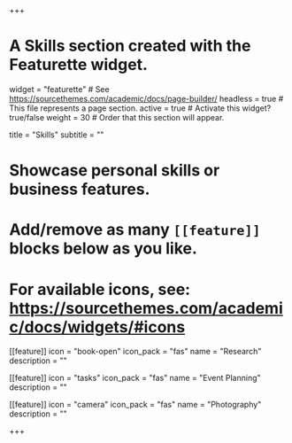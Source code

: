 +++
# A Skills section created with the Featurette widget.
widget = "featurette"  # See https://sourcethemes.com/academic/docs/page-builder/
headless = true  # This file represents a page section.
active = true  # Activate this widget? true/false
weight = 30  # Order that this section will appear.

title = "Skills"
subtitle = ""

# Showcase personal skills or business features.
# 
# Add/remove as many `[[feature]]` blocks below as you like.
# 
# For available icons, see: https://sourcethemes.com/academic/docs/widgets/#icons

[[feature]]
  icon = "book-open"
  icon_pack = "fas"
  name = "Research"
  description = ""
  
  [[feature]]
  icon = "tasks"
  icon_pack = "fas"
  name = "Event Planning"
  description = ""
  
  [[feature]]
  icon = "camera"
  icon_pack = "fas"
  name = "Photography"
  description = ""
  
+++

